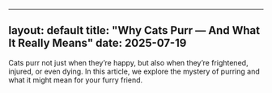 
---
layout: default
title: "Why Cats Purr — And What It Really Means"
date: 2025-07-19
---

Cats purr not just when they’re happy, but also when they’re frightened, injured, or even dying. In this article, we explore the mystery of purring and what it might mean for your furry friend.
 
